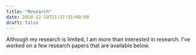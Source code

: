 ```yaml
---
title: "Research"
date: 2018-12-19T21:27:31+08:00
draft: false
---
```


Although my research is limited, I am more than interested in research. I've
worked on a few research papers that are available below.
